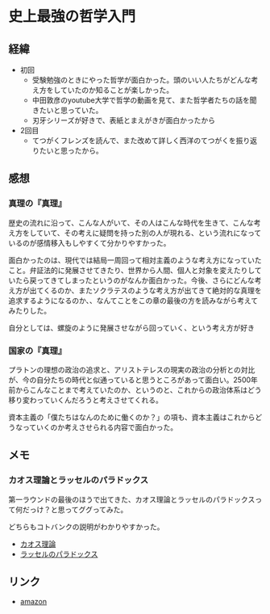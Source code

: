 # 史上最強の哲学入門

## 経緯

- 初回
  - 受験勉強のときにやった哲学が面白かった。頭のいい人たちがどんな考え方をしていたのか知ることが楽しかった。
  - 中田敦彦のyoutube大学で哲学の動画を見て、また哲学者たちの話を聞きたいと思っていた。
  - 刃牙シリーズが好きで、表紙とまえがきが面白かったから
- 2回目
  - てつがくフレンズを読んで、また改めて詳しく西洋のてつがくを振り返りたいと思ったから。

## 感想

### 真理の『真理』

歴史の流れに沿って、こんな人がいて、その人はこんな時代を生きて、こんな考え方をしていて、その考えに疑問を持った別の人が現れる、という流れになっているのが感情移入もしやすくて分かりやすかった。

面白かったのは、現代では結局一周回って相対主義のような考え方になっていたこと。弁証法的に発展させてきたり、世界から人間、個人と対象を変えたりしていたら戻ってきてしまったというのがなんか面白かった。今後、さらにどんな考え方が出てくるのか、またソクラテスのような考え方が出てきて絶対的な真理を追求するようになるのか、、なんてことをこの章の最後の方を読みながら考えてみたりした。

自分としては、螺旋のように発展させながら回っていく、という考え方が好き

### 国家の『真理』

プラトンの理想の政治の追求と、アリストテレスの現実の政治の分析との対比が、今の自分たちの時代と似通っていると思うところがあって面白い。2500年前からこんなことまで考えていたのか、というのと、これからの政治体系はどう移り変わっていくんだろうと考えさせてくれる。

資本主義の「僕たちはなんのために働くのか？」の項も、資本主義はこれからどうなっていくのか考えさせられる内容で面白かった。

## メモ

### カオス理論とラッセルのパラドックス

第一ラウンドの最後のほうで出てきた、カオス理論とラッセルのパラドックスって何だっけ？と思ってググってみた。

どちらもコトバンクの説明がわかりやすかった。

- [カオス理論](https://kotobank.jp/word/%E3%82%AB%E3%82%AA%E3%82%B9%E7%90%86%E8%AB%96-2280)
- [ラッセルのパラドックス](https://kotobank.jp/word/%E3%83%A9%E3%83%83%E3%82%BB%E3%83%AB%E3%81%AE%E3%83%91%E3%83%A9%E3%83%89%E3%83%83%E3%82%AF%E3%82%B9-407851)



## リンク

- [amazon](https://www.amazon.co.jp/%E5%8F%B2%E4%B8%8A%E6%9C%80%E5%BC%B7%E3%81%AE%E5%93%B2%E5%AD%A6%E5%85%A5%E9%96%80-%E9%A3%B2%E8%8C%B6-ebook/dp/B01JA1LEZO/ref=tmm_kin_swatch_0?_encoding=UTF8&qid=&sr=)
